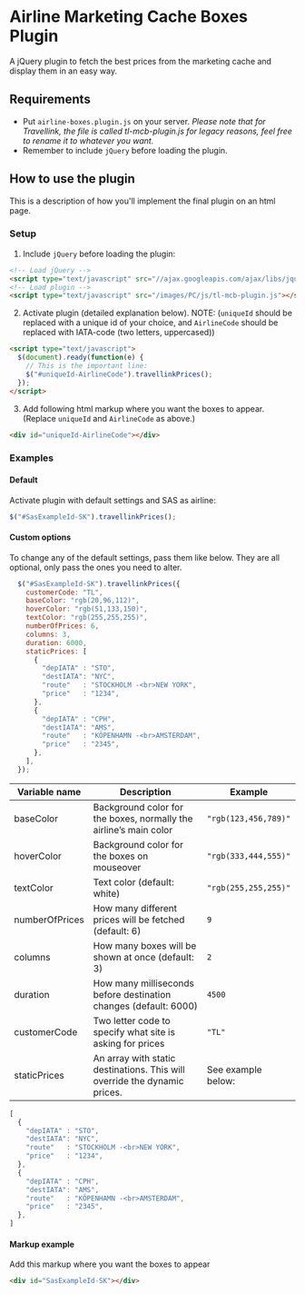 # Airline Marketing Cache Boxes Plugin
A jQuery plugin to fetch the best prices from the marketing cache and display them in an easy way.

## Requirements
* Put `airline-boxes.plugin.js` on your server. _Please note that for Travellink, the file is called *tl-mcb-plugin.js* for legacy reasons, feel free to rename it to whatever you want._
* Remember to include `jQuery` before loading the plugin.

## How to use the plugin
This is a description of how you'll implement the final plugin on an html page.

### Setup
1.  Include `jQuery` before loading the plugin:
```html
<!-- Load jQuery -->
<script type="text/javascript" src="//ajax.googleapis.com/ajax/libs/jquery/1.11.2/jquery.min.js"></script>
<!-- Load plugin -->
<script type="text/javascript" src="/images/PC/js/tl-mcb-plugin.js"></script>
```
2.  Activate plugin (detailed explanation below).
NOTE: (`uniqueId` should be replaced with a unique id of your choice, and `AirlineCode` should be replaced with IATA-code (two letters, uppercased))
```html
<script type="text/javascript">
  $(document).ready(function(e) {
    // This is the important line:
    $("#uniqueId-AirlineCode").travellinkPrices();
  });
</script>
```
3.  Add following html markup where you want the boxes to appear.
(Replace `uniqueId` and `AirlineCode` as above.)
```html
<div id="uniqueId-AirlineCode"></div>
```

### Examples

#### Default
Activate plugin with default settings and SAS as airline:
```javascript
$("#SasExampleId-SK").travellinkPrices();
```

#### Custom options
To change any of the default settings, pass them like below. They are all optional, only pass the ones you need to alter.
```javascript
  $("#SasExampleId-SK").travellinkPrices({
    customerCode: "TL",
    baseColor: "rgb(20,96,112)",
    hoverColor: "rgb(51,133,150)",
    textColor: "rgb(255,255,255)",
    numberOfPrices: 6,
    columns: 3,
    duration: 6000,
    staticPrices: [
      {
        "depIATA" : "STO",
        "destIATA": "NYC",
        "route"   : "STOCKHOLM -<br>NEW YORK",
        "price"   : "1234",
      },
      {
        "depIATA" : "CPH",
        "destIATA": "AMS",
        "route"   : "KÖPENHAMN -<br>AMSTERDAM",
        "price"   : "2345",
      },
    ],
  });
```

| Variable name | Description | Example |
| ------------- | ----------- | ------- |
| baseColor     | Background color for the boxes, normally the airline’s main color | `"rgb(123,456,789)"` |
| hoverColor    | Background color for the boxes on mouseover | `"rgb(333,444,555)"` |
| textColor     | Text color (default: white) | `"rgb(255,255,255)"` |
| numberOfPrices | How many different prices will be fetched (default: 6) | `9` |
| columns       | How many boxes will be shown at once (default: 3) | `2` |
| duration      | How many milliseconds before destination changes (default: 6000) | `4500` |
| customerCode  | Two letter code to specify what site is asking for prices | `"TL"` |
| staticPrices  | An array with static destinations. This will override the dynamic prices. | See example below: |
```javascript
[
  {
    "depIATA" : "STO",
    "destIATA": "NYC",
    "route"   : "STOCKHOLM -<br>NEW YORK",
    "price"   : "1234",
  },
  {
    "depIATA" : "CPH",
    "destIATA": "AMS",
    "route"   : "KÖPENHAMN -<br>AMSTERDAM",
    "price"   : "2345",
  },
]
```

#### Markup example
Add this markup where you want the boxes to appear
```html
<div id="SasExampleId-SK"></div>
```